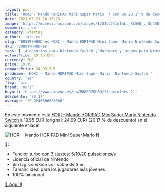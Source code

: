```yaml
---
layout: post
title: 'HORI - Mando HORIPAD Mini Super Mario  N con un 20.17 % de descuento'
date: 2021-05-21 10:15:23
image: 'https://m.media-amazon.com/images/I/51bJJl1qTmL._SL500_._SL400_.jpg'
comments: true
category: ofertas
author: 'tole.es'
slug: 'B08897HH8D-es HORI - Mando HORIPAD Mini Super Mario Nintendo Switch'
sku: 'B08897HH8D-es'
tags: [ 'Accesorios para Nintendo Switch','Hardware y juegos para Nintendo Switch','Mandos para Nintendo Switch','Videojuegos','hori','nintendo', ]
actualPrice: 19.95 EUR
currency: EUR
price: 19.95
comparePrice: 24.99 EUR
prodname: 'HORI - Mando HORIPAD Mini Super Mario  Nintendo Switch '
country: 'es'
flag: '🇪🇸'
brand: 'Hori'
buyurl: 'https://www.amazon.es/dp/B08897HH8D/?tag=tolees-21'
descuento: '20.17'
average: '22.0246666666666'
---
```


En este momento está [HORI - Mando HORIPAD Mini Super Mario  Nintendo Switch ](https://www.amazon.es/dp/B08897HH8D/?tag=tolees-21) a 19.95 EUR (original: 24.99 EUR) (20.17 %  de descuento) en el siguiente enlace!

[![HORI - Mando HORIPAD Mini Super Mario  N](https://m.media-amazon.com/images/I/51bJJl1qTmL._SL500_._SL400_.jpg)](https://www.amazon.es/dp/B08897HH8D/?tag=tolees-21)

🔎:

- Función turbo con 3 ajustes: 5/10/20 pulsaciones/s
- Licencia oficial de Nintendo
- Sin lag: conexión con cable de 3 m
- Tamaño ideal para los jugadores más jóvenes
- 100% funcional

[🛒 Aquí!!!](https://www.amazon.es/dp/B08897HH8D/?tag=tolees-21)
